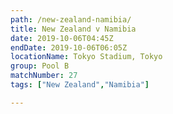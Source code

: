 ```yaml
---
path: /new-zealand-namibia/
title: New Zealand v Namibia
date: 2019-10-06T04:45Z
endDate: 2019-10-06T06:05Z
locationName: Tokyo Stadium, Tokyo
group: Pool B
matchNumber: 27
tags: ["New Zealand","Namibia"]

---
```

